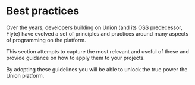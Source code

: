 # Best practices

Over the years, developers building on Union (and its OSS predecessor, Flyte) have evolved a set of principles and practices
around many aspects of programming on the platform.

This section attempts to capture the most relevant and useful of these and provide guidance on how to apply them to your projects.

By adopting these guidelines you will be able to unlock the true power the Union platform.
